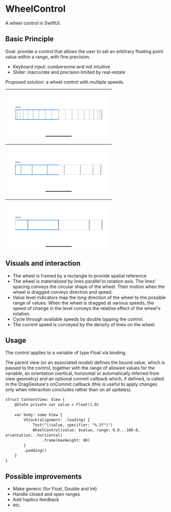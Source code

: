 # WheelControl

A wheel control in SwiftUI.

## Basic Principle

Goal: provide a control that allows the user to set an arbitrary floating point value within a range, with fine precision.
- Keyboard input: cumbersome and not intuitive
- Slider: inaccurate and precision limited by real-estate

Proposed solution: a wheel control with multiple speeds.

| ![Alt Text](images/WheelControl-coarse.gif) |
|-|

| ![Alt Text](images/WheelControl-medium.gif) |
|-|

| ![Alt Text](images/WheelControl-fine.gif) |
|-|

## Visuals and interaction

- The wheel is framed by a rectangle to provide spatial reference
- The wheel is materialized by lines parallel to rotation axis. The lines' spacing conveys the circular shape of the wheel. Their motion when the wheel is dragged conveys direction and speed.
- Value level indicators map the long direction of the wheel to the possible range of values. When the wheel is dragged at various speeds, the speed of change in the level conveys the relative effect of the wheel's rotation.
- Cycle through available speeds by double tapping the control.
- The current speed is conveyed by the density of lines on the wheel.

## Usage

The control applies to a variable of type Float via binding.

The parent view (or an associated model) defines the bound value, which is passed to the control, together with the range of allowed values for the variable, an orientation (vertical, horizontal or automatically inferred from view geometry) and an optional commit callback which, if defined, is called in the DragGesture's onCommit callback (this is useful to apply changes only when interaction concludes rather than on all updates).

```
struct ContentView: View {
    @State private var value = Float(1.0)

    var body: some View {
        VStack(alignment: .leading) {
            Text("\(value, specifier: "%.2f")")
            WheelControl(value: $value, range: 0.0...100.0, orientation: .horizontal)
                .frame(maxHeight: 80)
        }
        .padding()
    }
}
```

## Possible improvements

- Make generic (for Float, Double and Int)
- Handle closed and open ranges
- Add haptics feedback
- etc.
